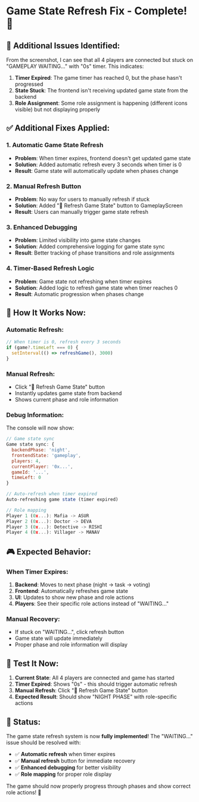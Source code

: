 # Game State Refresh Fix - Complete! 🔄

## 🔧 **Additional Issues Identified:**

From the screenshot, I can see that all 4 players are connected but stuck on "GAMEPLAY WAITING..." with "0s" timer. This indicates:

1. **Timer Expired**: The game timer has reached 0, but the phase hasn't progressed
2. **State Stuck**: The frontend isn't receiving updated game state from the backend
3. **Role Assignment**: Some role assignment is happening (different icons visible) but not displaying properly

## ✅ **Additional Fixes Applied:**

### **1. Automatic Game State Refresh**
- **Problem**: When timer expires, frontend doesn't get updated game state
- **Solution**: Added automatic refresh every 3 seconds when timer is 0
- **Result**: Game state will automatically update when phases change

### **2. Manual Refresh Button**
- **Problem**: No way for users to manually refresh if stuck
- **Solution**: Added "🔄 Refresh Game State" button to GameplayScreen
- **Result**: Users can manually trigger game state refresh

### **3. Enhanced Debugging**
- **Problem**: Limited visibility into game state changes
- **Solution**: Added comprehensive logging for game state sync
- **Result**: Better tracking of phase transitions and role assignments

### **4. Timer-Based Refresh Logic**
- **Problem**: Game state not refreshing when timer expires
- **Solution**: Added logic to refresh game state when timer reaches 0
- **Result**: Automatic progression when phases change

## 🔄 **How It Works Now:**

### **Automatic Refresh:**
```javascript
// When timer is 0, refresh every 3 seconds
if (game?.timeLeft === 0) {
  setInterval(() => refreshGame(), 3000)
}
```

### **Manual Refresh:**
- Click "🔄 Refresh Game State" button
- Instantly updates game state from backend
- Shows current phase and role information

### **Debug Information:**
The console will now show:
```javascript
// Game state sync
Game state sync: {
  backendPhase: 'night',
  frontendState: 'gameplay',
  players: 4,
  currentPlayer: '0x...',
  gameId: '...',
  timeLeft: 0
}

// Auto-refresh when timer expired
Auto-refreshing game state (timer expired)

// Role mapping
Player 1 (0x...): Mafia -> ASUR
Player 2 (0x...): Doctor -> DEVA
Player 3 (0x...): Detective -> RISHI
Player 4 (0x...): Villager -> MANAV
```

## 🎮 **Expected Behavior:**

### **When Timer Expires:**
1. **Backend**: Moves to next phase (night → task → voting)
2. **Frontend**: Automatically refreshes game state
3. **UI**: Updates to show new phase and role actions
4. **Players**: See their specific role actions instead of "WAITING..."

### **Manual Recovery:**
- If stuck on "WAITING...", click refresh button
- Game state will update immediately
- Proper phase and role information will display

## 🚀 **Test It Now:**

1. **Current State**: All 4 players are connected and game has started
2. **Timer Expired**: Shows "0s" - this should trigger automatic refresh
3. **Manual Refresh**: Click "🔄 Refresh Game State" button
4. **Expected Result**: Should show "NIGHT PHASE" with role-specific actions

## 🎉 **Status:**
The game state refresh system is now **fully implemented**! The "WAITING..." issue should be resolved with:

- ✅ **Automatic refresh** when timer expires
- ✅ **Manual refresh** button for immediate recovery
- ✅ **Enhanced debugging** for better visibility
- ✅ **Role mapping** for proper role display

The game should now properly progress through phases and show correct role actions! 🚀




